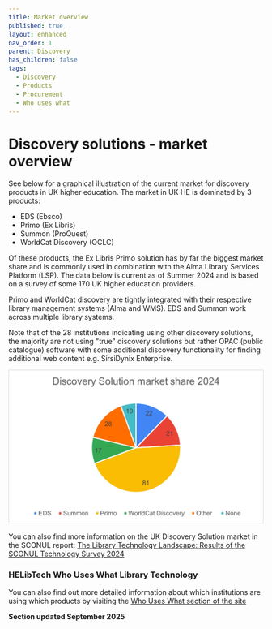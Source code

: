 ```yaml
---
title: Market overview
published: true
layout: enhanced
nav_order: 1
parent: Discovery
has_children: false
tags:
  - Discovery
  - Products
  - Procurement
  - Who uses what
---
```

# Discovery solutions - market overview

See below for a graphical illustration of the current market for discovery products in UK higher education. The market in UK HE is dominated by 3 products:

* EDS (Ebsco)
* Primo (Ex Libris)
* Summon (ProQuest)
* WorldCat Discovery (OCLC)

Of these products, the Ex Libris Primo solution has by far the biggest market share and is commonly used in combination with the Alma Library Services Platform (LSP). The data below is current as of Summer 2024 and is based on a survey of some 170 UK higher education providers.

Primo and WorldCat discovery are tightly integrated with their respective library management systems (Alma and WMS). EDS and Summon work across multiple library systems.

Note that of the 28 institutions indicating using other discovery solutions, the majority are not using "true" discovery solutions but rather OPAC (public catalogue) software with some additional discovery functionality for finding additional web content e.g. SirsiDynix Enterprise.

![Discovery Solution market share](/assets/images/discovery-solution-market-share-pie-chart.jpg "Discovery Solution market share")

You can also find more information on the UK Discovery Solution market in the 
SCONUL report: [The Library Technology Landscape: Results of the SCONUL Technology Survey 2024](https://www.sconul.ac.uk/knowledge-hub/library-technologies/the-library-technology-landscape/)

### [](https://www.sconul.ac.uk/knowledge-hub/library-technologies/the-library-technology-landscape/)HELibTech Who Uses What Library Technology

You can also find out more detailed information about which institutions are using which products by visiting the [Who Uses What section of the site](https://www.helibtech.com/who-uses-what/)

**Section updated September 2025**
